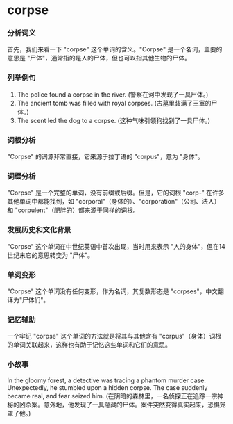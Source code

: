 # corpse

### 分析词义

  

首先，我们来看一下 "corpse" 这个单词的含义。"Corpse" 是一个名词，主要的意思是 "尸体"，通常指的是人的尸体，但也可以指其他生物的尸体。

  

### 列举例句

  

1.  The police found a corpse in the river. (警察在河中发现了一具尸体。)
2.  The ancient tomb was filled with royal corpses. (古墓里装满了王室的尸体。)
3.  The scent led the dog to a corpse. (这种气味引领狗找到了一具尸体。)

  

### 词根分析

  

"Corpse" 的词源非常直接，它来源于拉丁语的 "corpus"，意为 "身体"。

  

### 词缀分析

  

"Corpse" 是一个完整的单词，没有前缀或后缀。但是，它的词根 "corp-" 在许多其他单词中都能找到，如 "corporal"（身体的）、"corporation"（公司、法人）和 "corpulent"（肥胖的）都来源于同样的词根。

  

### 发展历史和文化背景

  

"Corpse" 这个单词在中世纪英语中首次出现，当时用来表示 "人的身体"，但在14世纪末它的意思转变为 "尸体"。

  

### 单词变形

  

"Corpse" 这个单词没有任何变形，作为名词，其复数形态是 "corpses"，中文翻译为"尸体们"。

  

### 记忆辅助

  

一个牢记 "corpse" 这个单词的方法就是将其与其他含有 "corpus"（身体）词根的单词关联起来，这样也有助于记忆这些单词和它们的意思。

  

### 小故事

  

In the gloomy forest, a detective was tracing a phantom murder case. Unexpectedly, he stumbled upon a hidden corpse. The case suddenly became real, and fear seized him. (在阴暗的森林里，一名侦探正在追踪一宗神秘的凶杀案。意外地，他发现了一具隐藏的尸体。案件突然变得真实起来，恐惧笼罩了他。)
